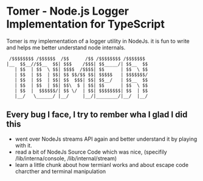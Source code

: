 
# Tomer - Node.js Logger Implementation for TypeScript

Tomer is my implementation of a logger utility in NodeJs.
it is fun to write and helps me better understand node internals.

```
 /$$$$$$$$ /$$$$$$  /$$      /$$ /$$$$$$$$ /$$$$$$$
|__  $$__//$$__  $$| $$$    /$$$| $$_____/| $$__  $$
   | $$  | $$  \ $$| $$$$  /$$$$| $$      | $$  \ $$
   | $$  | $$  | $$| $$ $$/$$ $$| $$$$$   | $$$$$$$/
   | $$  | $$  | $$| $$  $$$| $$| $$__/   | $$__  $$
   | $$  | $$  | $$| $$\  $ | $$| $$      | $$  \ $$
   | $$  |  $$$$$$/| $$ \/  | $$| $$$$$$$$| $$  | $$
   |__/   \______/ |__/     |__/|________/|__/  |__/
```

## Every bug I face, I try to rember wha I glad I did this

- went over NodeJs streams API again and better understand it by playing with it.
- read a bit of NodeJs Source Code which was nice, (specifily /lib/interna/console, /lib/internal/stream)
- learn a little chunk about how termianl works and about escape code charcther and terminal manipulation
